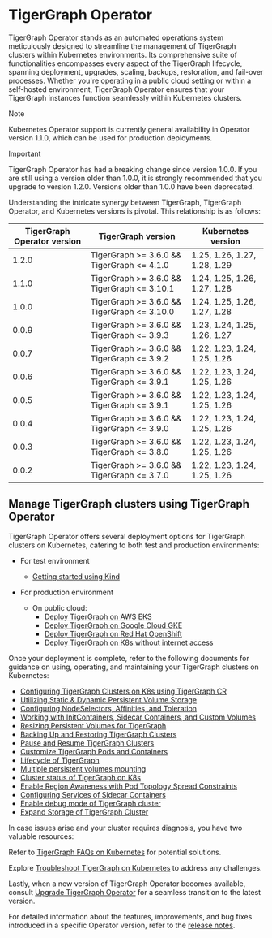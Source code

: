 # TigerGraph Operator

TigerGraph Operator stands as an automated operations system meticulously designed to streamline the management of TigerGraph clusters within Kubernetes environments. Its comprehensive suite of functionalities encompasses every aspect of the TigerGraph lifecycle, spanning deployment, upgrades, scaling, backups, restoration, and fail-over processes. Whether you're operating in a public cloud setting or within a self-hosted environment, TigerGraph Operator ensures that your TigerGraph instances function seamlessly within Kubernetes clusters.

> [!NOTE]
> Kubernetes Operator support is currently general availability in Operator version 1.1.0, which can be used for production deployments.

> [!IMPORTANT]
> TigerGraph Operator has had a breaking change since version 1.0.0. If you are still using a version older than 1.0.0, it is strongly recommended that you upgrade to version 1.2.0. Versions older than 1.0.0 have been deprecated.

Understanding the intricate synergy between TigerGraph, TigerGraph Operator, and Kubernetes versions is pivotal. This relationship is as follows:

| TigerGraph Operator version | TigerGraph version  | Kubernetes version |
|----------|----------|----------|
| 1.2.0 | TigerGraph >= 3.6.0 && TigerGraph <= 4.1.0|1.25, 1.26, 1.27, 1.28, 1.29|
| 1.1.0 | TigerGraph >= 3.6.0 && TigerGraph <= 3.10.1|1.24, 1.25, 1.26, 1.27, 1.28|
| 1.0.0 | TigerGraph >= 3.6.0 && TigerGraph <= 3.10.0|1.24, 1.25, 1.26, 1.27, 1.28|
| 0.0.9 | TigerGraph >= 3.6.0 && TigerGraph <= 3.9.3|1.23, 1.24, 1.25, 1.26, 1.27|
| 0.0.7 | TigerGraph >= 3.6.0 && TigerGraph <= 3.9.2|1.22, 1.23, 1.24, 1.25, 1.26|
| 0.0.6 | TigerGraph >= 3.6.0 && TigerGraph <= 3.9.1|1.22, 1.23, 1.24, 1.25, 1.26|
| 0.0.5 | TigerGraph >= 3.6.0 && TigerGraph <= 3.9.1|1.22, 1.23, 1.24, 1.25, 1.26|
| 0.0.4 | TigerGraph >= 3.6.0 && TigerGraph <= 3.9.0|1.22, 1.23, 1.24, 1.25, 1.26|
| 0.0.3 | TigerGraph >= 3.6.0 && TigerGraph <= 3.8.0|1.22, 1.23, 1.24, 1.25, 1.26|
| 0.0.2 | TigerGraph >= 3.6.0 && TigerGraph <= 3.7.0|1.22, 1.23, 1.24, 1.25, 1.26|

## Manage TigerGraph clusters using TigerGraph Operator

TigerGraph Operator offers several deployment options for TigerGraph clusters on Kubernetes, catering to both test and production environments:

- For test environment

  - [Getting started using Kind](docs/02-get-started/get_started.md)

- For production environment

  - On public cloud:
    - [Deploy TigerGraph on AWS EKS](docs/03-deploy/tigergraph-on-eks.md)
    - [Deploy TigerGraph on Google Cloud GKE](docs/03-deploy/tigergraph-on-gke.md)
    - [Deploy TigerGraph on Red Hat OpenShift](docs/03-deploy/tigergraph-on-openshift.md)
    - [Deploy TigerGraph on K8s without internet access](docs/03-deploy/deploy-without-internet.md)

Once your deployment is complete, refer to the following documents for guidance on using, operating, and maintaining your TigerGraph clusters on Kubernetes:

- [Configuring TigerGraph Clusters on K8s using TigerGraph CR](docs/07-reference/configure-tigergraph-cluster-cr-with-yaml-manifests.md)
- [Utilizing Static & Dynamic Persistent Volume Storage](docs/07-reference/static-and-dynamic-persistent-volume-storage.md)
- [Configuring NodeSelectors, Affinities, and Toleration](docs/03-deploy/configure-affinity-by-kubectl-tg.md)
- [Working with InitContainers, Sidecar Containers, and Custom Volumes](docs/03-deploy/use-custom-containers-by-kubectl-tg.md)
- [Resizing Persistent Volumes for TigerGraph](docs/07-reference/expand-persistent-volume.md)
- [Backing Up and Restoring TigerGraph Clusters](docs/04-manage/backup-and-restore/README.md)
- [Pause and Resume TigerGraph Clusters](docs/04-manage/pause-and-resume.md)
- [Customize TigerGraph Pods and Containers](docs/03-deploy/customize-tigergraph-pod.md)
- [Lifecycle of TigerGraph](docs/03-deploy/lifecycle-of-tigergraph.md)
- [Multiple persistent volumes mounting](docs/03-deploy/multiple-persistent-volumes-mounting.md)
- [Cluster status of TigerGraph on K8s](docs/07-reference/cluster-status-of-tigergraph.md)
- [Enable Region Awareness with Pod Topology Spread Constraints](docs/03-deploy/region-awareness-with-pod-topology-spread-constraints.md)
- [Configuring Services of Sidecar Containers](docs/03-deploy/configure-services-of-sidecar-containers.md)
- [Enable debug mode of TigerGraph cluster](docs/04-manage/debug-mode.md)
- [Expand Storage of TigerGraph Cluster](docs/04-manage/expand-storage.md)

In case issues arise and your cluster requires diagnosis, you have two valuable resources:

Refer to [TigerGraph FAQs on Kubernetes](docs/06-FAQs/README.md) for potential solutions.

Explore [Troubleshoot TigerGraph on Kubernetes](docs/05-troubleshoot/README.md) to address any challenges.

Lastly, when a new version of TigerGraph Operator becomes available, consult [Upgrade TigerGraph Operator](docs/04-manage/operator-upgrade.md) for a seamless transition to the latest version.

For detailed information about the features, improvements, and bug fixes introduced in a specific Operator version, refer to the [release notes](docs/08-release-notes/README.md).
